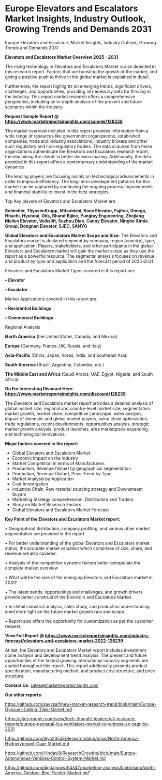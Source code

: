 # Europe Elevators and Escalators Market Insights, Industry Outlook, Growing Trends and Demands 2031
Europe Elevators and Escalators Market Insights, Industry Outlook, Growing Trends and Demands 2031

<Strong> Elevators and Escalators Market Overview 2025 - 2031</strong>

The rising technology in Elevators and Escalators Market is also depicted in this research report. Factors that are boosting the growth of the market, and giving a positive push to thrive in the global market is explained in detail.

Furthermore, the report highlights on emerging trends, significant drivers, challenges, and opportunities, providing all necessary data for thriving in the industry. This report market research offers a comprehensive perspective, including an in-depth analysis of the present and future scenarios within the industry.

<strong>Request Sample Report @ <a href=https://www.marketreportsinsights.com/sample/128239>https://www.marketreportsinsights.com/sample/128239</a></strong>

The market overview included in this report provides information from a wide range of resources like government organizations, established companies, trade and industry associations, industry brokers and other such regulatory and non-regulatory bodies. The data acquired from these organizations authenticate the Elevators and Escalators research report, thereby aiding the clients in better decision making. Additionally, the data provided in this report offers a contemporary understanding of the market dynamics.

The leading players are focusing mainly on technological advancements in order to improve efficiency. The long-term development patterns for this market can be captured by continuing the ongoing process improvements and financial stability to invest in the best strategies.

Top Key players of Elevators and Escalators Market are:

<strong>Schindler, ThyssenKrupp, Mitsubishi, Kone Elevator, Fujitec, Omega, Hitachi, Hyundai, Otis, Bharat Bijlee, Yungtay Engineering, Zhejiang Meilun Elevator, Volkslift, Suzhou Diao, Canny Elevator, Ningbo Xinda Group, Dongnan Elevator, SJEC, SANYO</strong>

<strong><b>Global Elevators and Escalators Market Scope and Size:</b></strong>
The Elevators and Escalators market is declared segment by company, region (country), type, and application. Players, stakeholders, and other participants in the global Elevators and Escalators market will gain the market scope as they use the report as a powerful resource. The segmental analysis focuses on revenue and product by type and application and the forecast period of 2025-2031.

Elevators and Escalators Market Types covered in this report are:

<strong>• Elevator

• Escalator</strong>

Market Applications covered in this report are:

<strong>• Residential Buildings

• Commercial Buildings</strong> 

Regional Analysis

<strong>North America</strong> (the United States, Canada, and Mexico)

<strong>Europe</strong> (Germany, France, UK, Russia, and Italy)

<strong>Asia-Pacific</strong> (China, Japan, Korea, India, and Southeast Asia)

<strong>South America</strong> (Brazil, Argentina, Colombia, etc.)

<strong>The Middle East and Africa</strong> (Saudi Arabia, UAE, Egypt, Nigeria, and South Africa)

<strong>Go For Interesting Discount Here: <a href=https://www.marketreportsinsights.com/discount/128239>https://www.marketreportsinsights.com/discount/128239</a></strong>

The Elevators and Escalators market report provides a detailed analysis of global market size, regional and country-level market size, segmentation market growth, market share, competitive Landscape, sales analysis, impact of domestic and global market players, value chain optimization, trade regulations, recent developments, opportunities analysis, strategic market growth analysis, product launches, area marketplace expanding, and technological innovations.

<strong><b>Major factors covered in the report:</b></strong>
<ul>
  <li>Global Elevators and Escalators Market </li>
  <li>Economic Impact on the Industry</li>
  <li>Market Competition in terms of Manufacturers</li>
  <li>Production, Revenue (Value) by geographical segmentation</li>
  <li>Production, Revenue (Value), Price Trend by Type</li>
  <li>Market Analysis by Application</li>
  <li>Cost Investigation</li>
  <li>Industrial Chain, Raw material sourcing strategy and Downstream Buyers</li>
  <li>Marketing Strategy comprehension, Distributors and Traders</li>
  <li>Study on Market Research Factors</li>
  <li>Global Elevators and Escalators Market Forecast</li>
</ul>

<strong><b>Key Point of the Elevators and Escalators Market report:</b></strong>

• Geographical distribution, company profiling, and various other market segmentation are provided in the report.

• For better understanding of the global Elevators and Escalators market status, the accurate market valuation which comprises of size, share, and revenue are also covered.

• Analysis of the competitive dynamic factors better extrapolate the complete market overview

• What will be the size of the emerging Elevators and Escalators market in 2031?

• The latest trends, opportunities and challenges, and growth drivers provide better construal of the Elevators and Escalators Market.

• In-detail industrial analysis, sales study, and production understanding shed more light on the future market growth rate and scope.

• Report also offers the opportunity for customization as per the customer request.

<strong><b>View Full Report @ <a href=https://www.marketreportsinsights.com/industry-forecast/elevators-and-escalators-market-2022-128239>https://www.marketreportsinsights.com/industry-forecast/elevators-and-escalators-market-2022-128239</a></b></strong>


At last, the Elevators and Escalators Market report includes investment come analysis and development trend analysis. The present and future opportunities of the fastest growing international industry segments are coated throughout this report. This report additionally presents product specification, manufacturing method, and product cost structure, and price structure.

<strong>Contact Us:</strong>
sales@marketreportsinsights.com

<strong>Our other reports:</strong>

<a href=https://github.com/sayysaif/new-market-research-trend/blob/main/Europe-Gypsum-Ceiling-Tiles-Market.md>https://github.com/sayysaif/new-market-research-trend/blob/main/Europe-Gypsum-Ceiling-Tiles-Market.md</a>

<a href=https://sites.google.com/view/tech-thought-leaders/all-research-reports/europe-neonatal-icu-ventilators-market-to-witness-xx-cagr-by-2031>https://sites.google.com/view/tech-thought-leaders/all-research-reports/europe-neonatal-icu-ventilators-market-to-witness-xx-cagr-by-2031</a>

<a href=https://github.com/Siya23553/Research/blob/main/North-America-Hydroxypropyl-Guar-Market.md>https://github.com/Siya23553/Research/blob/main/North-America-Hydroxypropyl-Guar-Market.md</a>

<a href=https://github.com/Hindavi8/ResearchGrowths/blob/main/Europe-Autonomous-Vehicles-Control-System-Market.md>https://github.com/Hindavi8/ResearchGrowths/blob/main/Europe-Autonomous-Vehicles-Control-System-Market.md</a>

<a href=https://github.com/digitalgrowth4347/marketing-analysis/blob/main/North-America-Outdoor-Bird-Feeder-Market.md>https://github.com/digitalgrowth4347/marketing-analysis/blob/main/North-America-Outdoor-Bird-Feeder-Market.md</a>"
